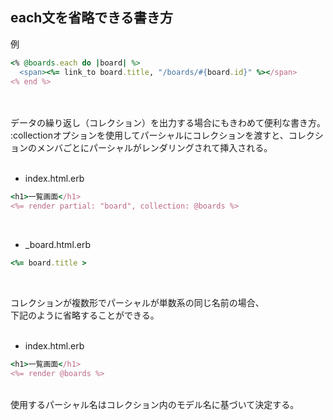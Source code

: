 ## each文を省略できる書き方

例
```Ruby
<% @boards.each do |board| %>
  <span><%= link_to board.title, "/boards/#{board.id}" %></span>
<% end %>
```
<br>
<br>
データの繰り返し（コレクション）を出力する場合にもきわめて便利な書き方。<br>
:collectionオプションを使用してパーシャルにコレクションを渡すと、コレクションのメンバごとにパーシャルがレンダリングされて挿入される。<br>
<br>

- index.html.erb
```Ruby
<h1>一覧画面</h1>
<%= render partial: "board", collection: @boards %>
```
<br>

- _board.html.erb
```Ruby
<%= board.title >
```
<br>

コレクションが複数形でパーシャルが単数系の同じ名前の場合、<br>
下記のように省略することができる。<br>
<br>

- index.html.erb
```Ruby
<h1>一覧画面</h1>
<%= render @boards %>
```
<br>
使用するパーシャル名はコレクション内のモデル名に基づいて決定する。